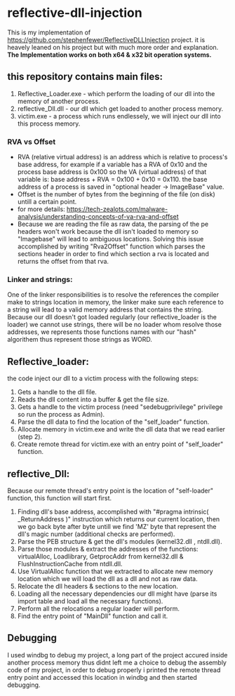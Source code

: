 # reflective-dll-injection
This is my implementation of https://github.com/stephenfewer/ReflectiveDLLInjection project. it is heavely leaned on his project but with much more order and explanation.
**The Implementation works on both x64 & x32 bit operation systems.**

## this repository contains main files:
1. Reflective_Loader.exe - which perform the loading of our dll into the memory of another process.
2. reflective_Dll.dll - our dll which get loaded to another process memory.
3. victim.exe - a process which runs endlessely, we will inject our dll into this process memory.

### RVA vs Offset
* RVA (relative virtual address) is an address which is relative to process's base address, for example if a variable has a RVA of 0x10 and the process base address is 0x100 so the VA (virtual address) of that variable is: base address + RVA = 0x100 + 0x10 = 0x110.
the base address of a process is saved in "optional header -> ImageBase" value.
* Offset is the number of bytes from the beginning of the file (on disk) untill a certain point. 
* for more details: https://tech-zealots.com/malware-analysis/understanding-concepts-of-va-rva-and-offset
* Because we are reading the file as raw data, the parsing of the pe headers won't work because the dll isn't loaded to memory so "Imagebase" will lead to ambiguous locations.
Solving this issue accomplished by writing "Rva2Offset" function which parses the sections header in order to find which section a rva is located and returns the offset from that rva.


### Linker and strings:
One of the linker responsibilities is to resolve the references the compiler make to strings location in memory, the linker make sure each reference to a string will lead to a valid memory address that contains the string.
Because our dll doesn't got loaded regularly (our reflective_loader is the loader) we cannot use strings, there will be no loader whom resolve those addresses, we represents those functions names with our "hash" algorithem thus represent those strings as WORD.


## Reflective_loader:
the code inject our dll to a victim process with the following steps:
1. Gets a handle to the dll file.
2. Reads the dll content into a buffer & get the file size.
3. Gets a handle to the victim process (need "sedebugprivilege" privilege so run the process as Admin).
4. Parse the dll data to find the location of the "self_loader" function.
5. Allocate memory in victim.exe and write the dll data that we read earlier (step 2).
6. Create remote thread for victim.exe with an entry point of "self_loader" function.


## reflective_Dll:
Because our remote thread's entry point is the location of "self-loader" function, this function will start first.
1. Finding dll's base address, accomplished with "#pragma intrinsic( _ReturnAddress )" instruction which returns our current location, then we go back byte after byte untill we find 'MZ' byte that represent the dll's magic number (additional checks are performed).
2. Parse the PEB structure & get the dll's modules (kernel32.dll , ntdll.dll).
3. Parse those modules & extract the addresses of the functions: virtualAlloc, Loadlibrary, GetprocAddr from kernel32.dll & FlushInstructionCache from ntdll.dll.
4. Use VirtualAlloc function that we extracted to allocate new memory location which we will load the dll as a dll and not as raw data.
5. Relocate the dll headers & sections to the new location.
6. Loading all the necessary dependencies our dll might have (parse its import table and load all the necessary functions).
7. Perform all the relocations a regular loader will perform.
8. Find the entry point of "MainDll" function and call it.


## Debugging
I used windbg to debug my project, a long part of the project accured inside another process memory thus didnt left me a choice to debug the assembly code of my project, in order to debug properly i printed the remote thread entry point and accessed this location in windbg and then started debugging.


